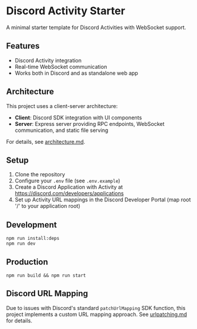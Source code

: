 # Discord Activity Starter

A minimal starter template for Discord Activities with WebSocket support.

## Features

- Discord Activity integration
- Real-time WebSocket communication
- Works both in Discord and as standalone web app

## Architecture

This project uses a client-server architecture:
- **Client**: Discord SDK integration with UI components
- **Server**: Express server providing RPC endpoints, WebSocket communication, and static file serving

For details, see [architecture.md](./architecture.md).

## Setup

1. Clone the repository
2. Configure your `.env` file (see `.env.example`)
3. Create a Discord Application with Activity at https://discord.com/developers/applications
4. Set up Activity URL mappings in the Discord Developer Portal (map root '/' to your application root)

## Development

```
npm run install:deps
npm run dev
```

## Production

```
npm run build && npm run start
```

## Discord URL Mapping

Due to issues with Discord's standard `patchUrlMapping` SDK function, this project implements a custom URL mapping approach. See [urlpatching.md](./urlpatching.md) for details.